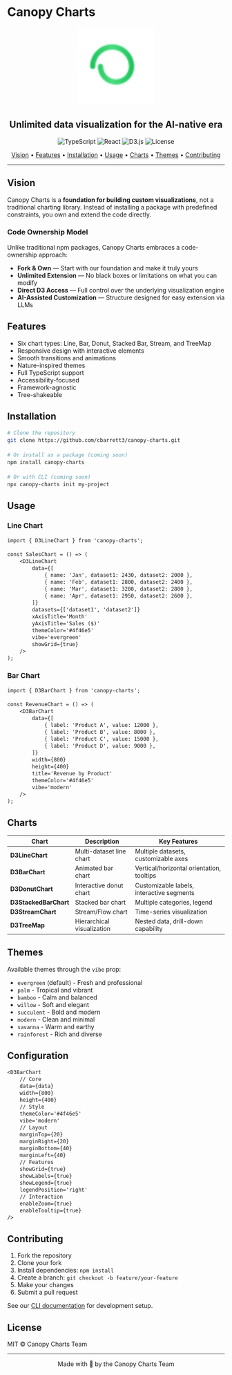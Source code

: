 # Canopy Charts

<div align="center">
  <img src="public/favicon.svg" width="180" height="180" alt="Canopy Charts Logo">
  
  <h2>Unlimited data visualization for the AI-native era</h2>
  
  <div>
    <img src="https://img.shields.io/badge/TypeScript-007ACC?style=for-the-badge&logo=typescript&logoColor=white" alt="TypeScript" />
    <img src="https://img.shields.io/badge/React-20232A?style=for-the-badge&logo=react&logoColor=61DAFB" alt="React" />
    <img src="https://img.shields.io/badge/D3.js-F9A03C?style=for-the-badge&logo=d3.js&logoColor=white" alt="D3.js" />
    <img src="https://img.shields.io/badge/license-MIT-green?style=for-the-badge" alt="License" />
  </div>
</div>

<p align="center">
  <a href="#vision">Vision</a> •
  <a href="#features">Features</a> •
  <a href="#installation">Installation</a> •
  <a href="#usage">Usage</a> •
  <a href="#charts">Charts</a> •
  <a href="#themes">Themes</a> •
  <a href="#contributing">Contributing</a>
</p>

---

## Vision

Canopy Charts is a **foundation for building custom visualizations**, not a traditional charting library. Instead of installing a package with predefined constraints, you own and extend the code directly.

### Code Ownership Model

Unlike traditional npm packages, Canopy Charts embraces a code-ownership approach:

- **Fork & Own** — Start with our foundation and make it truly yours
- **Unlimited Extension** — No black boxes or limitations on what you can modify
- **Direct D3 Access** — Full control over the underlying visualization engine
- **AI-Assisted Customization** — Structure designed for easy extension via LLMs

## Features

- Six chart types: Line, Bar, Donut, Stacked Bar, Stream, and TreeMap
- Responsive design with interactive elements
- Smooth transitions and animations
- Nature-inspired themes
- Full TypeScript support
- Accessibility-focused
- Framework-agnostic
- Tree-shakeable

## Installation

```bash
# Clone the repository
git clone https://github.com/cbarrett3/canopy-charts.git

# Or install as a package (coming soon)
npm install canopy-charts

# Or with CLI (coming soon)
npx canopy-charts init my-project
```

## Usage

### Line Chart

```tsx
import { D3LineChart } from 'canopy-charts';

const SalesChart = () => (
	<D3LineChart
		data={[
			{ name: 'Jan', dataset1: 2430, dataset2: 2000 },
			{ name: 'Feb', dataset1: 2800, dataset2: 2400 },
			{ name: 'Mar', dataset1: 3200, dataset2: 2800 },
			{ name: 'Apr', dataset1: 2950, dataset2: 2600 },
		]}
		datasets={['dataset1', 'dataset2']}
		xAxisTitle='Month'
		yAxisTitle='Sales ($)'
		themeColor='#4f46e5'
		vibe='evergreen'
		showGrid={true}
	/>
);
```

### Bar Chart

```tsx
import { D3BarChart } from 'canopy-charts';

const RevenueChart = () => (
	<D3BarChart
		data={[
			{ label: 'Product A', value: 12000 },
			{ label: 'Product B', value: 8000 },
			{ label: 'Product C', value: 15000 },
			{ label: 'Product D', value: 9000 },
		]}
		width={800}
		height={400}
		title='Revenue by Product'
		themeColor='#4f46e5'
		vibe='modern'
	/>
);
```

## Charts

| Chart                 | Description                | Key Features                              |
| --------------------- | -------------------------- | ----------------------------------------- |
| **D3LineChart**       | Multi-dataset line chart   | Multiple datasets, customizable axes      |
| **D3BarChart**        | Animated bar chart         | Vertical/horizontal orientation, tooltips |
| **D3DonutChart**      | Interactive donut chart    | Customizable labels, interactive segments |
| **D3StackedBarChart** | Stacked bar chart          | Multiple categories, legend               |
| **D3StreamChart**     | Stream/Flow chart          | Time-series visualization                 |
| **D3TreeMap**         | Hierarchical visualization | Nested data, drill-down capability        |

## Themes

Available themes through the `vibe` prop:

- `evergreen` (default) - Fresh and professional
- `palm` - Tropical and vibrant
- `bamboo` - Calm and balanced
- `willow` - Soft and elegant
- `succulent` - Bold and modern
- `modern` - Clean and minimal
- `savanna` - Warm and earthy
- `rainforest` - Rich and diverse

## Configuration

```tsx
<D3BarChart
	// Core
	data={data}
	width={800}
	height={400}
	// Style
	themeColor='#4f46e5'
	vibe='modern'
	// Layout
	marginTop={20}
	marginRight={20}
	marginBottom={40}
	marginLeft={40}
	// Features
	showGrid={true}
	showLabels={true}
	showLegend={true}
	legendPosition='right'
	// Interaction
	enableZoom={true}
	enableTooltip={true}
/>
```

## Contributing

1. Fork the repository
2. Clone your fork
3. Install dependencies: `npm install`
4. Create a branch: `git checkout -b feature/your-feature`
5. Make your changes
6. Submit a pull request

See our [CLI documentation](cli/README.md) for development setup.

## License

MIT © Canopy Charts Team

---

<p align="center">
  Made with 💚 by the Canopy Charts Team
</p>

